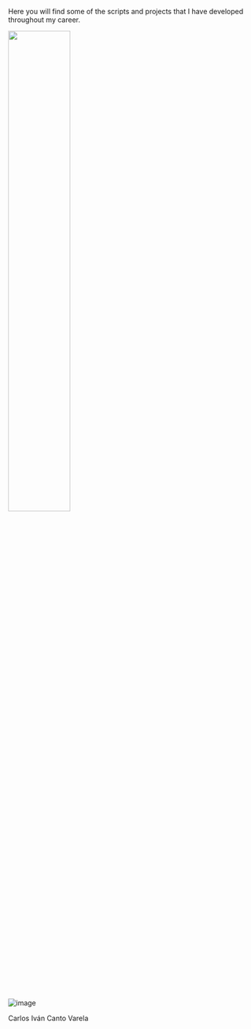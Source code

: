 Here you will find some of the scripts and projects that I have developed throughout my career.

<img src = "[https://github.com/user-attachments/assets/16efb735-520e-4ddf-9dd5-15ca544935cd.png]" width = 50% height = 50%>

![image](https://github.com/user-attachments/assets/16efb735-520e-4ddf-9dd5-15ca544935cd)


Carlos Iván Canto Varela

#
